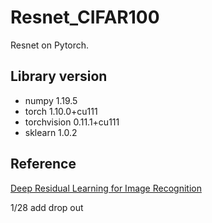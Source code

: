 # Resnet_CIFAR100

Resnet on Pytorch.

## Library version

- numpy 1.19.5
- torch 1.10.0+cu111
- torchvision 0.11.1+cu111
- sklearn 1.0.2

## Reference
[Deep Residual Learning for Image Recognition](https://arxiv.org/abs/1512.03385)

1/28 add drop out
